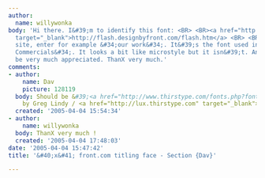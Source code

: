 ```yaml
---
author:
  name: willywonka
body: 'Hi there. I&#39;m to identify this font: <BR> <BR><a href="http://flash.designbyfront.com/flash.htm"
  target="_blank">http://flash.designbyfront.com/flash.htm</a> <BR> <BR>Once at the
  site, enter for example &#34;our work&#34;. It&#39;s the font used in &#34;Dennison
  Commercials&#34;. It looks a bit like microstyle but it isn&#39;t. Any help will
  be very much appreciated. ThanX very much.'
comments:
- author:
    name: Dav
    picture: 128119
  body: Should be &#39;<a href="http://www.thirstype.com/fonts.php?font=Section" target="_blank">Section</a>&#39;,
    by Greg Lindy / <a href="http://lux.thirstype.com" target="_blank">Lux Typographics</a>..
  created: '2005-04-04 15:54:34'
- author:
    name: willywonka
  body: ThanX very much !
  created: '2005-04-04 17:48:03'
date: '2005-04-04 15:47:42'
title: '&#40;x&#41; front.com titling face - Section {Dav}'

---
```

